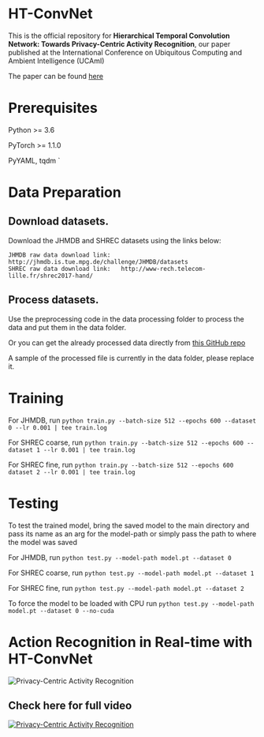 # HT-ConvNet
This is the official repository for **Hierarchical Temporal Convolution Network: Towards Privacy-Centric Activity Recognition**, our paper published at the International Conference on Ubiquitous Computing and Ambient Intelligence (UCAmI)

The paper can be found [here](https://doi.org/10.1007/978-3-031-77571-0_33)

# Prerequisites
Python >= 3.6

PyTorch >= 1.1.0

PyYAML, tqdm
`
# Data Preparation

## Download datasets.
Download the JHMDB and SHREC datasets using the links below:
```
JHMDB raw data download link:   http://jhmdb.is.tue.mpg.de/challenge/JHMDB/datasets
SHREC raw data download link:   http://www-rech.telecom-lille.fr/shrec2017-hand/
```

## Process datasets.
Use the preprocessing code in the data processing folder to process the data and put them in the data folder. 

Or you can get the already processed data directly from [this GitHub repo](https://github.com/fandulu/DD-Net)

A sample of the processed file is currently in the data folder, please replace it. 

# Training

For JHMDB, run `python train.py --batch-size 512 --epochs 600 --dataset 0 --lr 0.001 | tee train.log`

For SHREC coarse, run `python train.py --batch-size 512 --epochs 600 --dataset 1 --lr 0.001 | tee train.log`

For SHREC fine, run `python train.py --batch-size 512 --epochs 600 dataset 2 --lr 0.001 | tee train.log`

# Testing

To test the trained model, bring the saved model to the main directory and pass its name as an arg for the model-path or simply pass the path to where the model was saved

For JHMDB, run `python test.py --model-path model.pt --dataset 0`

For SHREC coarse, run `python test.py --model-path model.pt --dataset 1`

For SHREC fine, run `python test.py --model-path model.pt --dataset 2`

To force the model to be loaded with CPU run `python test.py --model-path model.pt --dataset 0 --no-cuda`

# Action Recognition in Real-time with HT-ConvNet

![Privacy-Centric Activity Recognition](https://github.com/user-attachments/assets/6ee5d4a8-7afb-4aab-a175-29f745f97dd6)


## Check here for full video

[![Privacy-Centric Activity Recognition](https://img.youtube.com/vi/FExfkhTpHJA/0.jpg)](https://www.youtube.com/watch?v=FExfkhTpHJA)



